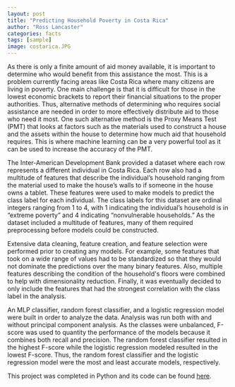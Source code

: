 ```yaml
---
layout: post
title: "Predicting Household Poverty in Costa Rica"
author: "Ross Lancaster"
categories: facts
tags: [sample]
image: costarica.JPG
---
```


As there is only a finite amount of aid money available, it is important to determine who would benefit from this assistance the most. This is a problem currently facing areas like Costa Rica where many citizens are living in poverty. One main challenge is that it is difficult for those in the lowest economic brackets to report their financial situations to the proper authorities. Thus, alternative methods of determining who requires social assistance are needed in order to more effectively distribute aid to those who need it most. One such alternative method is the Proxy Means Test (PMT) that looks at factors such as the materials used to construct a house and the assets within the house to determine how much aid that household requires. This is where machine learning can be a very powerful tool as it can be used to increase the accuracy of the PMT. 

The Inter-American Development Bank provided a dataset where each row represents a different individual in Costa Rica. Each row also had a multitude of features that describe the individual’s household ranging from the material used to make the house’s walls to if someone in the house owns a tablet. These features were used to make models to predict the class label for each individual. The class labels for this dataset are ordinal integers ranging from 1 to 4, with 1 indicating the individual’s household is in “extreme poverty” and 4 indicating “nonvulnerable households.” As the dataset included a multitude of features, many of them required preprocessing before models could be constructed.

Extensive data cleaning, feature creation, and feature selection were performed prior to creating any models. For example, some features that took on a wide range of values had to be standardized so that they would not dominate the predictions over the many binary features. Also, multiple features describing the condition of the household's floors were combined to help with dimensionality reduction. Finally, it was eventually decided to only include the features that had the strongest correlation with the class label in the analysis.

An MLP classifier, random forest classifier, and a logistic regression model were built in order to analyze the data. Analysis was run both with and without principal component analysis. As the classes were unbalanced, F-score was used to quantity the performance of the models because it combines both recall and precision. The random forest classifier resulted in the highest F-score while the logistic regression modeled resulted in the lowest F-score. Thus, the random forest classifier and the logistic regression model were the most and least accurate models, respectively.

This project was completed in Python and its code can be found [here](https://colab.research.google.com/drive/1ZXG83NT6VEb8VHxbYRP4bOYSzx-VJ0B6?usp=sharing).
